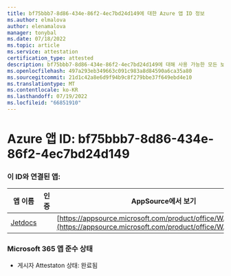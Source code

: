 ```yaml
---
title: bf75bbb7-8d86-434e-86f2-4ec7bd24d149에 대한 Azure 앱 ID 정보
ms.author: elmalova
author: elenamalova
manager: tonybal
ms.date: 07/18/2022
ms.topic: article
ms.service: attestation
certification_type: attested
description: bf75bbb7-8d86-434e-86f2-4ec7bd24d149에 대해 사용 가능한 모든 보안 및 규정 준수 정보입니다.
ms.openlocfilehash: 497a293eb349663c091c983a8d84590a6ca35a80
ms.sourcegitcommit: 21d1c42a8e6d9f94b9c8f279bbe37f649ebd4e10
ms.translationtype: MT
ms.contentlocale: ko-KR
ms.lasthandoff: 07/19/2022
ms.locfileid: "66851910"
---
```

# <a name="azure-app-id-bf75bbb7-8d86-434e-86f2-4ec7bd24d149"></a>Azure 앱 ID: bf75bbb7-8d86-434e-86f2-4ec7bd24d149


### <a name="apps-associated-with-this-id"></a>이 ID와 연결된 앱:
| **앱 이름** | **인증** | **AppSource에서 보기** |
|--------------|---------------|-----------------------|
| [Jetdocs](../forward/WA200002236.md) |  | [https://appsource.microsoft.com/product/office/WA200002236](https://appsource.microsoft.com/product/office/WA200002236) |

### <a name="microsoft-365-app-compliance-status"></a>Microsoft 365 앱 준수 상태
- 게시자 Attestaton 상태: 완료됨
